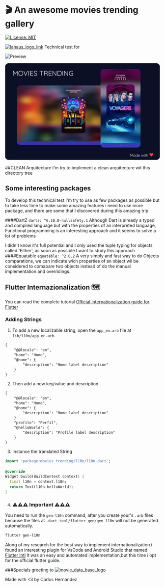 # 🎬 An awesome movies trending gallery

[![License: MIT][license_badge]][license_link]

[![lahaus_logo_link]][lahaus_link] Technical test for

![Preview](/demo.gif)

![App UI](/demo.png)

##CLEAN Arquitecture
I'm try to implement a clean arquitecture wit this directory tree



## Some interesting packages

To develop this technical test I'm try to use as few packages as possible but to take less time to make some amazing features i need to use more package, and there are some that I discovered during this amazing trip 

####DartZ
`dartz: ^0.10.0-nullsafety.1`
Although Dart is already a typed and compiled language but with the properties of an interpreted language, Functional programming is an interesting approach and it seems to solve a lot of problems

I didn't know it's full potential and I only used the tuple typing for objects called 'Either', as soon as possible I want to study this approach
####Equatable
`equatable: ^2.0.2`
A very simply and fast way to do Objects comparations, we can indicate wich properties of an object wil be considered to comapare two objects instead of do the manual implementation and overridings. 

## Flutter Internazionalization 🗺️
You can read the complete tutorial [Official internationalization guide for Flutter][l10n_link]

### Adding Strings

1. To add a new localizable string, open the `app_en.arb` file at `lib/l10n/app_en.arb`.

```arb
{
    "@@locale": "en",
    "home": "Home",
    "@home": {
        "description": "Home label description"
    }
}
```

2. Then add a new key/value and description

```arb
{
    "@@locale": "en",
    "home": "Home",
    "@home": {
        "description": "Home label description"
    }
    "profile": "Perfil",
    "@helloWorld": {
        "description": "Profile label description"
    }
}
```

3. Instance the translated String

```dart
import 'package:movies_trending/l10n/l10n.dart';

@override
Widget build(BuildContext context) {
  final l10n = context.l10n;
  return Text(l10n.helloWorld);
}
```
4. ### ⚠️⚠️⚠️ Important ⚠️⚠️⚠️
You need to run the `gen-l10n` command, after you create your's `.arb` files  because the files at `.dart_tool/flutter_gen/gen_l10n` will not be generated automatically.

```sh
flutter gen-l10n
```


Along of my research for the best way to implement internationalization i found an interesting plugin for VsCode  and Android Studio that named [Flutter Intl][vs_flutter_intl] It was an easy and automated implementation,but this time i opt for the official flutter guide.

###Specials greeting to  [![movie_data_base_logo ] ][movie_data_base_link]




Made with <3 by Carlos Hernández



[lahaus_link]:https://www.lahaus.mx/
[lahaus_logo_link]: https://lahaus.imgix.net/static/branding/logo-lahaus-full.svg?auto=compress,format
[license_link]: https://opensource.org/licenses/MIT
[license_badge]: https://img.shields.io/badge/license-MIT-blue.svg
[l10n_link]: https://flutter.dev/docs/development/accessibility-and-localization/internationalization
[vs_flutter_intl]: https://plugins.jetbrains.com/plugin/13666-flutter-intl

[movie_data_base_logo]: https://www.themoviedb.org/assets/2/v4/logos/v2/blue_square_2-d537fb228cf3ded904ef09b136fe3fec72548ebc1fea3fbbd1ad9e36364db38b.svg
[movie_data_base_link]:https://www.themoviedb.org/
